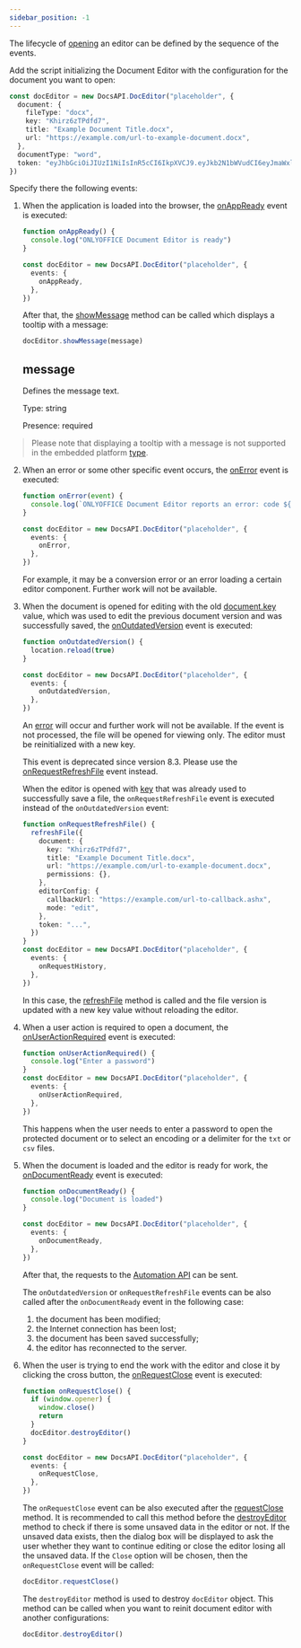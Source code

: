 ```yaml
---
sidebar_position: -1
---
```


The lifecycle of [opening](./opening-file.md) an editor can be defined by the sequence of the events.

Add the script initializing the Document Editor with the configuration for the document you want to open:

``` ts
const docEditor = new DocsAPI.DocEditor("placeholder", {
  document: {
    fileType: "docx",
    key: "Khirz6zTPdfd7",
    title: "Example Document Title.docx",
    url: "https://example.com/url-to-example-document.docx",
  },
  documentType: "word",
  token: "eyJhbGciOiJIUzI1NiIsInR5cCI6IkpXVCJ9.eyJkb2N1bWVudCI6eyJmaWxlVHlwZSI6ImRvY3giLCJrZXkiOiJLaGlyejZ6VFBkZmQ3IiwidGl0bGUiOiJFeGFtcGxlIERvY3VtZW50IFRpdGxlLmRvY3giLCJ1cmwiOiJodHRwczovL2V4YW1wbGUuY29tL3VybC10by1leGFtcGxlLWRvY3VtZW50LmRvY3gifSwiZG9jdW1lbnRUeXBlIjoid29yZCJ9.7IpEJxdOvBQ0kJ8l6ZegIV4tX5vsPbZZCDDVmcFROXc",
})
```

Specify there the following events:

1. When the application is loaded into the browser, the [onAppReady](../../usage-api/config/Events.md#onappready) event is executed:

   ``` ts
   function onAppReady() {
     console.log("ONLYOFFICE Document Editor is ready")
   }

   const docEditor = new DocsAPI.DocEditor("placeholder", {
     events: {
       onAppReady,
     },
   })
   ```

   After that, the [showMessage](../../usage-api/methods.md#showmessage) method can be called which displays a tooltip with a message:

   ``` ts
   docEditor.showMessage(message)
   ```

   ## message

   Defines the message text.

   Type: string

   Presence: required

  > Please note that displaying a tooltip with a message is not supported in the embedded platform [type](../../usage-api/config/config.md#type).

2. When an error or some other specific event occurs, the [onError](../../usage-api/config/Events.md#onerror)  event is executed:

   ``` ts
   function onError(event) {
     console.log(`ONLYOFFICE Document Editor reports an error: code ${event.data.errorCode}, description ${event.data.errorDescription}`)
   }

   const docEditor = new DocsAPI.DocEditor("placeholder", {
     events: {
       onError,
     },
   })
   ```

   For example, it may be a conversion error or an error loading a certain editor component. Further work will not be available.

3. When the document is opened for editing with the old [document.key](../../usage-api/config/Document/Document.md#key) value, which was used to edit the previous document version and was successfully saved, the [onOutdatedVersion](../../usage-api/config/Events.md#onoutdatedversion) event is executed:

   ``` ts
   function onOutdatedVersion() {
     location.reload(true)
   }

   const docEditor = new DocsAPI.DocEditor("placeholder", {
     events: {
       onOutdatedVersion,
     },
   })
   ```

   An [error](../../more-information/Troubleshooting.md#the-file-version-has-been-changed) will occur and further work will not be available. If the event is not processed, the file will be opened for viewing only. The editor must be reinitialized with a new key.

   This event is deprecated since version 8.3. Please use the [onRequestRefreshFile](../../usage-api/config/Events.md#onrequestrefreshfile) event instead.

   When the editor is opened with [key](../../usage-api/config/Document/Document.md#key) that was already used to successfully save a file, the `onRequestRefreshFile` event is executed instead of the `onOutdatedVersion` event:

   ``` ts
   function onRequestRefreshFile() {
     refreshFile({
       document: {
         key: "Khirz6zTPdfd7",
         title: "Example Document Title.docx",
         url: "https://example.com/url-to-example-document.docx",
         permissions: {},
       },
       editorConfig: {
         callbackUrl: "https://example.com/url-to-callback.ashx",
         mode: "edit",
       },
       token: "...",
     })
   }
   const docEditor = new DocsAPI.DocEditor("placeholder", {
     events: {
       onRequestHistory,
     },
   })
   ```

   In this case, the [refreshFile](../../usage-api/methods.md#refreshfile) method is called and the file version is updated with a new key value without reloading the editor.

4. When a user action is required to open a document, the [onUserActionRequired](../../usage-api/config/Events.md#onuseractionrequired) event is executed:

   ``` ts
   function onUserActionRequired() {
     console.log("Enter a password")
   }
   const docEditor = new DocsAPI.DocEditor("placeholder", {
     events: {
       onUserActionRequired,
     },
   })
   ```

   This happens when  the user needs to enter a password to open the protected document or to select an encoding or a delimiter for the `txt` or `csv` files.

5. When the document is loaded and the editor is ready for work, the [onDocumentReady](../../usage-api/config/Events.md#ondocumentready) event is executed:

   ``` ts
   function onDocumentReady() {
     console.log("Document is loaded")
   }

   const docEditor = new DocsAPI.DocEditor("placeholder", {
     events: {
       onDocumentReady,
     },
   })
   ```

   After that, the requests to the [Automation API](../../usage-api/automation-api.md) can be sent.
   
   The `onOutdatedVersion` or `onRequestRefreshFile` events can be also called after the `onDocumentReady` event in the following case:

   1. the document has been modified;
   2. the Internet connection has been lost;
   3. the document has been saved successfully;
   4. the editor has reconnected to the server.

6. When the user is trying to end the work with the editor and close it by clicking the cross button, the [onRequestClose](../../usage-api/config/Events.md#onrequestclose) event is executed:

   ```ts
   function onRequestClose() {
     if (window.opener) {
       window.close()
       return
     }
     docEditor.destroyEditor()
   }

   const docEditor = new DocsAPI.DocEditor("placeholder", {
     events: {
       onRequestClose,
     },
   })
   ```

   The `onRequestClose` event can be also executed after the [requestClose](../../usage-api/methods.md#requestclose) method. It is recommended to call this method before the [destroyEditor](../../usage-api/methods.md#destroyeditor) method to check if there is some unsaved data in the editor or not. If the unsaved data exists, then the dialog box will be displayed to ask the user whether they want to continue editing or close the editor losing all the unsaved data. If the `Close` option will be chosen, then the `onRequestClose` event will be called:

   ``` ts
   docEditor.requestClose()
   ```

   The `destroyEditor` method is used to destroy `docEditor` object. This method can be called when you want to reinit document editor with another configurations:

   ``` ts
   docEditor.destroyEditor()
   ```
